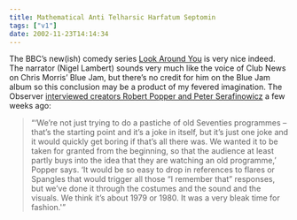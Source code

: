 ```yaml
---
title: Mathematical Anti Telharsic Harfatum Septomin
tags: ["v1"]
date: 2002-11-23T14:14:34
---
```


The BBC&#8217;s new(ish) comedy series [Look Around You][1] is very nice indeed. The narrator (Nigel Lambert) sounds very much like the voice of Club News on Chris Morris&#8217; Blue Jam, but there&#8217;s no credit for him on the Blue Jam album so this conclusion may be a product of my fevered imagination. The Observer [interviewed creators Robert Popper and Peter Serafinowicz][2] a few weeks ago:

> &#8220;&#8216;We&#8217;re not just trying to do a pastiche of old Seventies programmes &#8211; that&#8217;s the starting point and it&#8217;s a joke in itself, but it&#8217;s just one joke and it would quickly get boring if that&#8217;s all there was. We wanted it to be taken for granted from the beginning, so that the audience at least partly buys into the idea that they are watching an old programme,&#8217; Popper says. &#8216;It would be so easy to drop in references to flares or Spangles that would trigger all those &#8220;I remember that&#8221; responses, but we&#8217;ve done it through the costumes and the sound and the visuals. We think it&#8217;s about 1979 or 1980. It was a very bleak time for fashion.'&#8221;

[1]: http://www.bbc.co.uk/comedy/lookaroundyou/ "BBC Comedy: Look Around You"
[2]: http://www.observer.co.uk/screen/story/0,6903,805343,00.html "The Observer: Laboratory humour"
